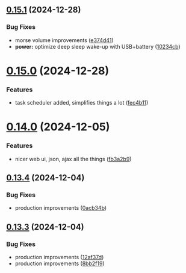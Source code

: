 ## [0.15.1](https://github.com/olipayne/Arduino-Morse-Radio/compare/v0.15.0...v0.15.1) (2024-12-28)


### Bug Fixes

* morse volume improvements ([e374d41](https://github.com/olipayne/Arduino-Morse-Radio/commit/e374d41289ec2fac187640212f37a8b777ce084e))
* **power:** optimize deep sleep wake-up with USB+battery ([10234cb](https://github.com/olipayne/Arduino-Morse-Radio/commit/10234cb3644931879e945acb91b398da946c9cbf))



# [0.15.0](https://github.com/olipayne/Arduino-Morse-Radio/compare/v0.14.0...v0.15.0) (2024-12-28)


### Features

* task scheduler added, simplifies things a lot ([fec4b11](https://github.com/olipayne/Arduino-Morse-Radio/commit/fec4b115279865ee1fe0a10a76461aeba268d062))



# [0.14.0](https://github.com/olipayne/Arduino-Morse-Radio/compare/v0.13.4...v0.14.0) (2024-12-05)


### Features

* nicer web ui, json, ajax all the things ([fb3a2b9](https://github.com/olipayne/Arduino-Morse-Radio/commit/fb3a2b9c87a5f40fee652720f18fe09b19e66d78))



## [0.13.4](https://github.com/olipayne/Arduino-Morse-Radio/compare/v0.13.3...v0.13.4) (2024-12-04)


### Bug Fixes

* production improvements ([0acb34b](https://github.com/olipayne/Arduino-Morse-Radio/commit/0acb34b929da1f1b510726663d163f2004618603))



## [0.13.3](https://github.com/olipayne/Arduino-Morse-Radio/compare/v0.13.2...v0.13.3) (2024-12-04)


### Bug Fixes

* production improvements ([12af37d](https://github.com/olipayne/Arduino-Morse-Radio/commit/12af37d643d612f16bea92c92a33ecac2ea8946d))
* production improvements ([8bb2f19](https://github.com/olipayne/Arduino-Morse-Radio/commit/8bb2f190939c07c2b616ae600ad6e6b0467493d5))



